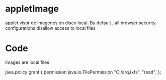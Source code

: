 appletImage
===========
applet visor de imagenes en disco local.
By default , all browser security configurations disallow access to local files

Code
===========
Images are local files

<html>
<body>
<applet code=DisplayImageExample.class width="200" height="200" >
<param name="Image1" value="check1.jpg">
<param name="Image2" value="check2.jpg">
</applet>
</body>
</html>

java.policy
grant {
  permission java.io.FilePermission "C:/arqJxfs", "read";
};